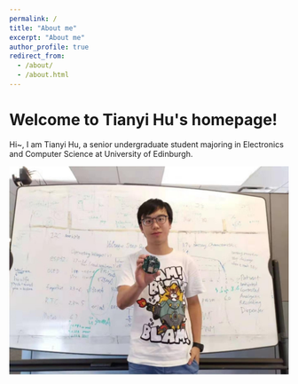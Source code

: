 ```yaml
---
permalink: /
title: "About me"
excerpt: "About me"
author_profile: true
redirect_from: 
  - /about/
  - /about.html
---
```


**Welcome to Tianyi Hu's homepage!**
=====
Hi~, I am Tianyi Hu, a senior undergraduate student majoring in Electronics and Computer Science at University of Edinburgh.

![](/images/homepage/welcome.jpg)


